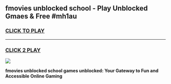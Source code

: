 
## fmovies unblocked school - Play Unblocked Gmaes & Free #mh1au
<h3>
<a href="https://news.freeplayer.one?title=fmovies_unblocked_school&ref=27F">CLICK TO PLAY</a></h3>
<hr>

<h3>
<a href="https://news.freeplayer.one?title=fmovies_unblocked_school&ref=27F">CLICK 2 PLAY</a>
  
</h3>

<a href="https://news.freeplayer.one?title=fmovies_unblocked_school&ref=27F/"><img src="https://clearcache.store/games.png"></a>


**fmovies unblocked school games unblocked: Your Gateway to Fun and Accessible Online Gaming**
